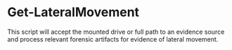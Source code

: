 # Get-LateralMovement
This script will accept the mounted drive or full path to an evidence source and process relevant forensic artifacts for evidence of lateral movement.
